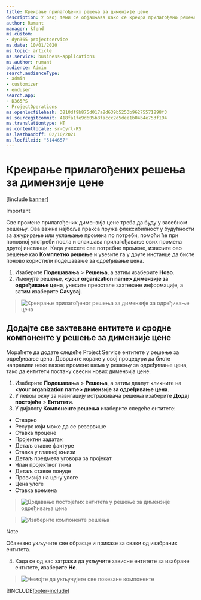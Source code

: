 ```yaml
---
title: Креирање прилагођених решења за димензије цене
description: У овој теми се објашњава како се креира прилагођено решење приликом креирања прилагођених димензија цене.
author: Rumant
manager: kfend
ms.custom:
- dyn365-projectservice
ms.date: 10/01/2020
ms.topic: article
ms.service: business-applications
ms.author: rumant
audience: Admin
search.audienceType:
- admin
- customizer
- enduser
search.app:
- D365PS
- ProjectOperations
ms.openlocfilehash: 3810df9b875d017a8d639b5253b96275571898f3
ms.sourcegitcommit: 418fa1fe9d605b8faccc2d5dee1b04b4e753f194
ms.translationtype: HT
ms.contentlocale: sr-Cyrl-RS
ms.lasthandoff: 02/10/2021
ms.locfileid: "5144657"
---
```

# <a name="create-custom-solutions-for-pricing-dimensions"></a>Креирање прилагођених решења за димензије цене

[!include [banner](../includes/psa-now-project-operations.md)]

> [!IMPORTANT]
> Све промене прилагођених димензија цене треба да буду у засебном решењу. Ова важна најбоља пракса пружа флексибилност у будућности за ажурирање или уклањање промена по потреби, помоћи ће при поновној употреби посла и олакшава прилагођавање ових промена другој инстанци. Када унесете све потребне промене, извезите ово решење као **Комплетно решење** и увезите га у друге инстанце да бисте поново користили подешавање за одређивање цена.

1. Изаберите **Подешавања** > **Решења**, а затим изаберите **Ново**. 
2. Именујте решење, **\<your organization name> димензије за одређивање цена**, унесите преостале захтеване информације, а затим изаберите **Сачувај**.

> ![Креирање прилагођеног решења за димензије за одређивање цена](media/Creation-of-custom-pricing-dimension-solution.PNG)
  
## <a name="add-all-required-entities-and-related-components-to-the-pricing-dimension-solution"></a>Додајте све захтеване ентитете и сродне компоненте у решење за димензије цене
Мораћете да додате следеће Project Service ентитете у решење за одређивање цена. Довршите кораке у овој процедури да бисте направили неке важне промене шема у решењу за одређивање цена, тако да ентитети постану свесни нових димензија цене.

1. Изаберите **Подешавања** > **Решења**, а затим двапут кликните на **\<your organization name> димензије за одређивање цена**. 
2. У левом окну за навигацију истраживача решења изаберите **Додај постојеће** > **Ентитети**.
3. У дијалогу **Компоненте решења** изаберите следеће ентитете:

- Стварно
- Ресурс који може да се резервише
- Ставка процене
- Пројектни задатак
- Детаљ ставке фактуре
- Ставка у главној књизи
- Детаљ предмета уговора за пројекат
- Члан пројектног тима
- Детаљ ставке понуде
- Провизија на цену улоге
- Цена улоге 
- Ставка времена 

> ![Додавање постојећих ентитета у решење за димензије одређивања цена](media/Existing-entities-to-PD-solution.png)

> ![Изаберите компоненте решења](media/Dimension-Components.png)

> [!NOTE]
> Обавезно укључите све обрасце и приказе за сваки од изабраних ентитета.

4. Када се од вас затражи да укључите зависне ентитете за изабране ентитете, изаберите **Не**.

> ![Немојте да укључујете све повезане компоненте](media/Do-not-include-required.png)




[!INCLUDE[footer-include](../includes/footer-banner.md)]